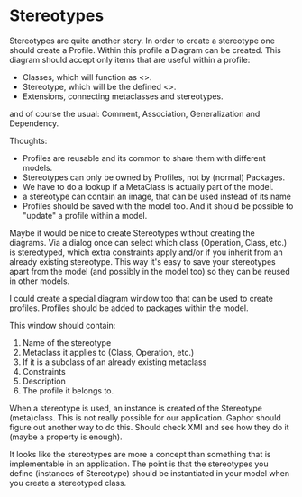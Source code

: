# Stereotypes

Stereotypes are quite another story. In order to create a stereotype one
should create a Profile. Within this profile a Diagram can be created.
This diagram should accept only items that are useful within a profile:

-   Classes, which will function as <<metaclass>>.
-   Stereotype, which will be the defined <<stereotypes>>.
-   Extensions, connecting metaclasses and stereotypes.

and of course the usual: Comment, Association, Generalization and
Dependency.

Thoughts:

-   Profiles are reusable and its common to share them with different
    models.
-   Stereotypes can only be owned by Profiles, not by (normal) Packages.
-   We have to do a lookup if a MetaClass is actually part of the model.
-   a stereotype can contain an image, that can be used instead of its
    name
-   Profiles should be saved with the model too. And it should be
    possible to \"update\" a profile within a model.

Maybe it would be nice to create Stereotypes without creating the
diagrams. Via a dialog once can select which class (Operation, Class,
etc.) is stereotyped, which extra constraints apply and/or if you
inherit from an already existing stereotype. This way it's easy to save
your stereotypes apart from the model (and possibly in the model too) so
they can be reused in other models.

I could create a special diagram window too that can be used to create
profiles. Profiles should be added to packages within the model.

This window should contain:
1. Name of the stereotype
2. Metaclass it applies to (Class, Operation, etc.)
3. If it is a subclass of an already existing metaclass
4. Constraints
5. Description
6. The profile it belongs to.

When a stereotype is used, an instance is created of the Stereotype
(meta)class. This is not really possible for our application. Gaphor
should figure out another way to do this. Should check XMI and see how
they do it (maybe a property is enough).

It looks like the stereotypes are more a concept than something that is
implementable in an application. The point is that the stereotypes you
define (instances of Stereotype) should be instantiated in your model
when you create a stereotyped class.

``` note:: There is no way to connect a stereotype with a class other than an Association.
```
